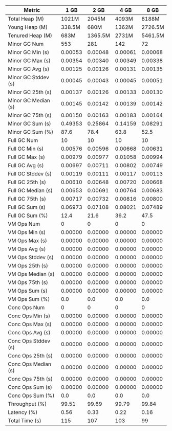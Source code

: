 | Metric | 1 GB | 2 GB | 4 GB | 8 GB |
|------|----|----|----|----|
| Total Heap (M) | 1021M | 2045M | 4093M | 8188M |
| Young Heap (M) | 338.5M | 680M | 1362M | 2726.5M |
| Tenured Heap (M) | 683M | 1365.5M | 2731M | 5461.5M |
| Minor GC Num | 553 | 281 | 142 | 72 |
| Minor GC Min (s) | 0.00053 | 0.00048 | 0.00061 | 0.00068 |
| Minor GC Max (s) | 0.00354 | 0.00340 | 0.00349 | 0.00338 |
| Minor GC Avg (s) | 0.00125 | 0.00126 | 0.00131 | 0.00135 |
| Minor GC Stddev (s) | 0.00045 | 0.00043 | 0.00045 | 0.00051 |
| Minor GC 25th (s) | 0.00137 | 0.00126 | 0.00133 | 0.00130 |
| Minor GC Median (s) | 0.00145 | 0.00142 | 0.00139 | 0.00142 |
| Minor GC 75th (s) | 0.00150 | 0.00163 | 0.00183 | 0.00164 |
| Minor GC Sum (s) | 0.49353 | 0.25864 | 0.14159 | 0.08291 |
| Minor GC Sum (%) | 87.6 | 78.4 | 63.8 | 52.5 |
| Full GC Num | 10 | 10 | 10 | 10 |
| Full GC Min (s) | 0.00576 | 0.00596 | 0.00668 | 0.00631 |
| Full GC Max (s) | 0.00979 | 0.00977 | 0.01058 | 0.00994 |
| Full GC Avg (s) | 0.00697 | 0.00711 | 0.00802 | 0.00749 |
| Full GC Stddev (s) | 0.00119 | 0.00111 | 0.00117 | 0.00113 |
| Full GC 25th (s) | 0.00610 | 0.00648 | 0.00720 | 0.00668 |
| Full GC Median (s) | 0.00653 | 0.00691 | 0.00764 | 0.00683 |
| Full GC 75th (s) | 0.00717 | 0.00732 | 0.00816 | 0.00800 |
| Full GC Sum (s) | 0.06973 | 0.07108 | 0.08021 | 0.07489 |
| Full GC Sum (%) | 12.4 | 21.6 | 36.2 | 47.5 |
| VM Ops Num | 0 | 0 | 0 | 0 |
| VM Ops Min (s) | 0.00000 | 0.00000 | 0.00000 | 0.00000 |
| VM Ops Max (s) | 0.00000 | 0.00000 | 0.00000 | 0.00000 |
| VM Ops Avg (s) | 0.00000 | 0.00000 | 0.00000 | 0.00000 |
| VM Ops Stddev (s) | 0.00000 | 0.00000 | 0.00000 | 0.00000 |
| VM Ops 25th (s) | 0.00000 | 0.00000 | 0.00000 | 0.00000 |
| VM Ops Median (s) | 0.00000 | 0.00000 | 0.00000 | 0.00000 |
| VM Ops 75th (s) | 0.00000 | 0.00000 | 0.00000 | 0.00000 |
| VM Ops Sum (s) | 0.00000 | 0.00000 | 0.00000 | 0.00000 |
| VM Ops Sum (%) | 0.0 | 0.0 | 0.0 | 0.0 |
| Conc Ops Num | 0 | 0 | 0 | 0 |
| Conc Ops Min (s) | 0.00000 | 0.00000 | 0.00000 | 0.00000 |
| Conc Ops Max (s) | 0.00000 | 0.00000 | 0.00000 | 0.00000 |
| Conc Ops Avg (s) | 0.00000 | 0.00000 | 0.00000 | 0.00000 |
| Conc Ops Stddev (s) | 0.00000 | 0.00000 | 0.00000 | 0.00000 |
| Conc Ops 25th (s) | 0.00000 | 0.00000 | 0.00000 | 0.00000 |
| Conc Ops Median (s) | 0.00000 | 0.00000 | 0.00000 | 0.00000 |
| Conc Ops 75th (s) | 0.00000 | 0.00000 | 0.00000 | 0.00000 |
| Conc Ops Sum (s) | 0.00000 | 0.00000 | 0.00000 | 0.00000 |
| Conc Ops Sum (%) | 0.0 | 0.0 | 0.0 | 0.0 |
| Throughput (%) | 99.51 | 99.69 | 99.79 | 99.84 |
| Latency (%) | 0.56 | 0.33 | 0.22 | 0.16 |
| Total Time (s) | 115 | 107 | 103 | 99 |
